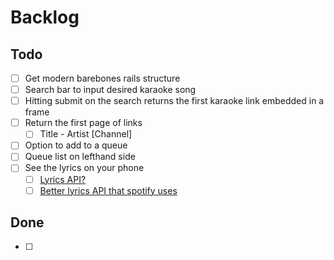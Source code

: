 # Backlog

## Todo
- [ ] Get modern barebones rails structure
- [ ] Search bar to input desired karaoke song
- [ ] Hitting submit on the search returns the first karaoke link embedded in a frame
- [ ] Return the first page of links
  - [ ] Title - Artist [Channel]
- [ ] Option to add to a queue
- [ ] Queue list on lefthand side
- [ ] See the lyrics on your phone
  - [ ] [Lyrics API?](https://www.lyrics.com/lyrics_api.php)
  - [ ] [Better lyrics API that spotify uses](https://docs.musixmatch.com/lyrics-api/track/track-richsync-get)

## Done
- [ ] 
